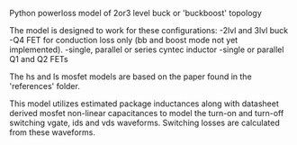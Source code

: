 Python powerloss model of 2or3 level buck or 'buckboost' topology

The model is designed to work for these configurations:
-2lvl and 3lvl buck
-Q4 FET for conduction loss only (bb and boost mode not yet implemented).
-single, parallel or series cyntec inductor
-single or parallel Q1 and Q2 FETs


The hs and ls mosfet models are based on the paper found in the 'references' folder.

This model utilizes estimated  package inductances along with datasheet derived mosfet non-linear capacitances to model
the turn-on and turn-off switching vgate, ids and vds waveforms.  Switching losses are calculated from these waveforms.


